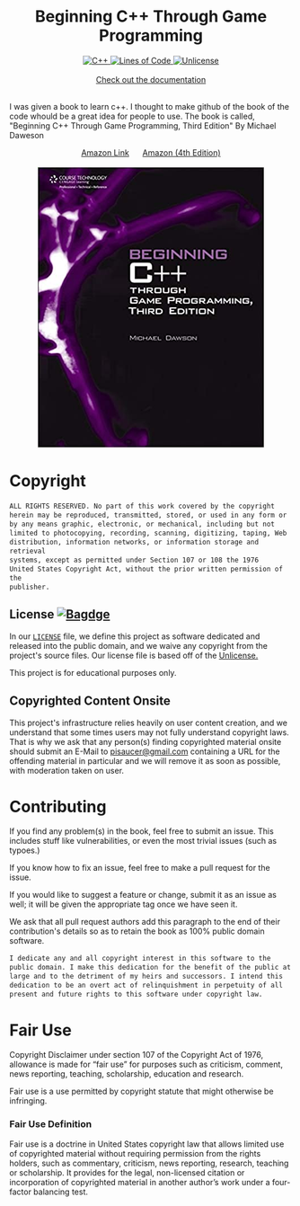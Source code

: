 <div align="center" style="display: block; margin-left: auto; margin-right: auto;">
  
  <h1>Beginning C++ Through Game Programming</h1>
  
  <a href="https://github.com/PiSaucer/book-c-plus-plus">
    <img src="https://img.shields.io/badge/C++-Beginning%20C++%20Through%20Game%20Programming-blue.svg?style=flat&logo=c%2B%2B" alt="C++" width="311" height="20">
  </a>
  
  <a href="https://github.com/PiSaucer/book-c-plus-plus">
    <img src="https://tokei.rs/b1/github/PiSaucer/book-c-plus-plus" alt="Lines of Code" width="115" height="20">
  </a>
  
  <a href="http://unlicense.org/">
    <img src="https://img.shields.io/badge/license-Unlicense-blue.svg" alt="Unlicense" width="110" height="20">
  </a>
  
  <br>
  <br>
  <a href="docs/">Check out the documentation</a>
  <br>
  <br>
  
</div>


I was given a book to learn c++. I thought to make github of the book of the code whould be a great idea for people to use. The book is called, "Beginning C++ Through Game Programming, Third Edition" By Michael Daweson 

<div align="center" style="display: block; margin-left: auto; margin-right: auto;">
  <a href="https://www.amazon.com/Beginning-C-Through-Game-Programming/dp/1435457420" rel="nofollow" style="margin-right: 10px;">Amazon Link</a>
  <a href="https://www.amazon.com/Beginning-C-Through-Game-Programming/dp/1305109910/" rel="nofollow" style="margin-left: 10px;">Amazon (4th Edition)</a>
  
  <br>
  <br>
  
  <a href="https://www.amazon.com/Beginning-C-Through-Game-Programming/dp/1435457420">
    <img src="docs/bookcover.jpg" alt="Cover" width="404" height="500">
  </a>
</div>

# Copyright

```
ALL RIGHTS RESERVED. No part of this work covered by the copyright 
herein may be reproduced, transmitted, stored, or used in any form or
by any means graphic, electronic, or mechanical, including but not
limited to photocopying, recording, scanning, digitizing, taping, Web
distribution, information networks, or information storage and retrieval
systems, except as permitted under Section 107 or 108 the 1976
United States Copyright Act, without the prior written permission of the
publisher.
```

## License      [![Bagdge](https://img.shields.io/badge/license-Unlicense-blue.svg)](https://unlicense.org/)
In our [`LICENSE`](LICENSE.md) file, we define this project as software dedicated and released into the public domain, and we waive any copyright from the project's source files. Our license file is based off of the [Unlicense.](https://unlicense.org/)

This project is for educational purposes only.

## Copyrighted Content Onsite
This project's infrastructure relies heavily on user content creation, and we understand that some times users may not fully understand copyright laws. That is why we ask that any person(s) finding copyrighted material onsite should submit an E-Mail to pisaucer@gmail.com containing a URL for the offending material in particular and we will remove it as soon as possible, with moderation taken on user.

# Contributing

If you find any problem(s) in the book, feel free to submit an issue. This includes stuff like vulnerabilities, or even the most trivial issues (such as typoes.)

If you know how to fix an issue, feel free to make a pull request for the issue.

If you would like to suggest a feature or change, submit it as an issue as well; it will be given the appropriate tag once we have seen it.

We ask that all pull request authors add this paragraph to the end of their contribution's details so as to retain the book as 100% public domain software.

```
I dedicate any and all copyright interest in this software to the
public domain. I make this dedication for the benefit of the public at
large and to the detriment of my heirs and successors. I intend this
dedication to be an overt act of relinquishment in perpetuity of all
present and future rights to this software under copyright law.
```

# Fair Use

Copyright Disclaimer under section 107 of the Copyright Act of 1976, allowance is made for “fair use” for purposes such as criticism, comment, news reporting, teaching, scholarship, education and research.

Fair use is a use permitted by copyright statute that might otherwise be infringing.

### Fair Use Definition

Fair use is a doctrine in United States copyright law that allows limited use of copyrighted material without requiring permission from the rights holders, such as commentary, criticism, news reporting, research, teaching or scholarship. It provides for the legal, non-licensed citation or incorporation of copyrighted material in another author’s work under a four-factor balancing test.
